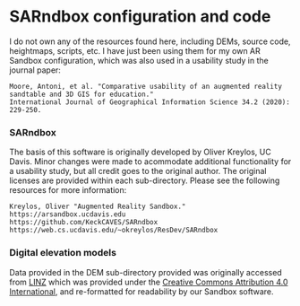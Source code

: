 # SARndbox configuration and code
I do not own any of the resources found here, including DEMs, source code, heightmaps, scripts, etc. I have just been using them for my own AR Sandbox configuration, which was also used in a usability study in the journal paper:
```
Moore, Antoni, et al. "Comparative usability of an augmented reality sandtable and 3D GIS for education." 
International Journal of Geographical Information Science 34.2 (2020): 229-250.
```

### SARndbox
The basis of this software is originally developed by Oliver Kreylos, UC Davis. Minor changes were made to acommodate additional functionality for a usability study, but all credit goes to the original author. The original licenses are provided within each sub-directory. Please see the following resources for more information:
```
Kreylos, Oliver "Augmented Reality Sandbox."
https://arsandbox.ucdavis.edu
https://github.com/KeckCAVES/SARndbox
https://web.cs.ucdavis.edu/~okreylos/ResDev/SARndbox
```

### Digital elevation models
Data provided in the DEM sub-directory provided was originally accessed from [LINZ](https://data.linz.govt.nz/layer/51768-nz-8m-digital-elevation-model-2012/) which was provided under the [Creative Commons Attribution 4.0 International](https://creativecommons.org/licenses/by/4.0/legalcode), and re-formatted for readability by our Sandbox software.
